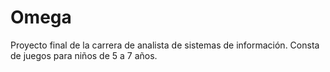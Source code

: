 # Omega
Proyecto final de la carrera de analista de sistemas de información. Consta de juegos para niños de 5 a 7 años.
